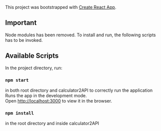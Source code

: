 This project was bootstrapped with [Create React App](https://github.com/facebook/create-react-app).

## Important
Node modules has been removed.
To install and run, the following scripts has to be invoked.

## Available Scripts

In the project directory, run:

### `npm start`
in both root directory and calculator2API to correctly run the application <br>
Runs the app in the development mode.<br>
Open [http://localhost:3000](http://localhost:3000) to view it in the browser.


### `npm install`
in the root directory and inside calculator2API

